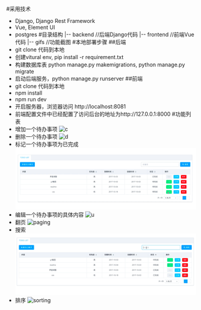 #采用技术
* Django, Django Rest Framework
* Vue, Element UI
* postgres
#目录结构
	|-- backend     //后端Django代码
	|-- frontend    //前端Vue代码 
    |-- gifs        //功能截图 
#本地部署步骤
##后端
* git clone 代码到本地
* 创建vitural env, pip install -r requirement.txt
* 构建数据库表 python manage.py makemigrations,
python manage.py migrate
* 启动后端服务，python manage.py runserver
##前端
* git clone 代码到本地
* npm install
* npm run dev
* 开启服务器，浏览器访问 http://localhost:8081
* 前端配置文件中已经配置了访问后台的地址为http://127.0.0.1:8000
#功能列表
* 增加一个待办事项
![c](https://github.com/jasonpanacea/prework/blob/master/gifs/create.gif)
* 删除一个待办事项
![d](https://github.com/jasonpanacea/prework/blob/master/gifs/delete.gif)
* 标记一个待办事项为已完成
![f](https://github.com/jasonpanacea/prework/blob/master/gifs/finish.gif)
* 编辑一个待办事项的具体内容
![u](https://github.com/jasonpanacea/prework/blob/master/gifs/update.gif)
* 翻页
![paging](https://github.com/jasonpanacea/prework/blob/master/gifs/paging.gif)
* 搜索
![search](https://github.com/jasonpanacea/prework/blob/master/gifs/search.gif)
* 排序
![sorting](https://github.com/jasonpanacea/prework/blob/master/gifs/sort.gif)
